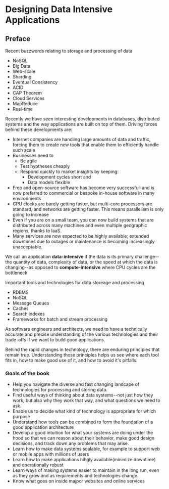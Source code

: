 # Designing Data Intensive Applications

## Preface
Recent buzzwords relating to storage and processing of data
- NoSQL
- Big Data
- Web-scale
- Sharding
- Eventual Consistency
- ACID
- CAP Theorem
- Cloud Services
- MapReduce
- Real-time

Recently we have seen interesting developments in databases, distributed systems and the way applications are built on top of them. Driving forces behind these developments are:
- Internet companies are handling large amounts of data and traffic, forcing them to create new tools that enable them to efficiently handle such scale
- Businesses need to
    - Be agile
    - Test hyptheses cheaply
    - Respond quickly to market insights by keeping:
        - Development cycles short and
        - Data models flexible
- Free and open-source software has become very successfull and is now preferred to commercial or bespoke in-house software in many environments
- CPU clocks are barely getting faster, but multi-core processors are standard, and networks are getting faster. This means parallelism is only going to increase
- Even if you are on a small team, you can now build systems that are distributed across many machines and even multiple geographic regions, thanks to IaaS.
- Many services are now expected to be highly available; extended downtimes due to outages or maintenance is becoming increasingly unacceptable.

We call an application **data-intensive** if the data is its primary challenge--the quantity of data, complexity of data, or the speed at which the data is changing--as opposed to **compute-intensive** where CPU cycles are the bottleneck

Important tools and technologies for data storeage and processing 
- RDBMS
- NoSQL
- Message Queues
- Caches
- Search indexes
- Frameworks for batch and stream processing

As software engineers and architects, we need to have a technically accurate and precise understanding of the various technologies and their trade-offs if we want to build good applications.

Behind the rapid changes in technology, there are enduring principles that remain true. Understanding those principles helps us see where each tool fits in, how to make good use of it, and how to avoid it's pitfalls.

### Goals of the book
- Help you navigate the diverse and fast changing landcape of technologies for processing and storing data.
- Find useful ways of thinking about data systems--not just how they work, but also why they work that way, and what questions we need to ask.
- Enable us to decide what kind of technology is appropriate for which purpose
- Understand how tools can be combined to form the foundation of a good application architecture
- Develop a good intuition for what your systems are doing under the hood so that we can reason about their behavior, make good design decisions, and track down any problems that may arise.
- Learn how to make data systems scalable, for example to support web or mobile apps with millions of users
- Learn how to make applications hihgly available(minimize downtime) and operationally robust
- Learn ways of making systems easier to maintain in the long run, even as they grow and as requirements and technologies change.
- Know what goes on inside majpor websites and online services